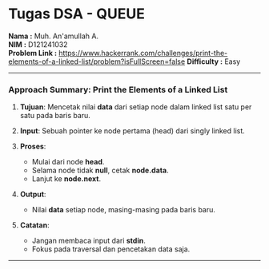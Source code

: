 # Tugas DSA - QUEUE

**Nama          :** Muh. An'amullah A.  
**NIM           :** D121241032  
**Problem Link  :** https://www.hackerrank.com/challenges/print-the-elements-of-a-linked-list/problem?isFullScreen=false
**Difficulty    :** Easy         

---

### **Approach Summary: Print the Elements of a Linked List**

1. **Tujuan**: Mencetak nilai **data** dari setiap node dalam linked list satu per satu pada baris baru.

2. **Input**: Sebuah pointer ke node pertama (head) dari singly linked list.

3. **Proses**:

   * Mulai dari node **head**.
   * Selama node tidak **null**, cetak **node.data**.
   * Lanjut ke **node.next**.

4. **Output**:

   * Nilai **data** setiap node, masing-masing pada baris baru.

5. **Catatan**:

   * Jangan membaca input dari **stdin**.
   * Fokus pada traversal dan pencetakan data saja.

---




